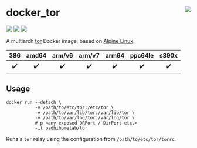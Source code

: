 # docker_tor <a href='https://github.com/padhi-homelab/docker_tor/actions?query=workflow%3A%22Docker+CI+Release%22'><img align='right' src='https://img.shields.io/github/workflow/status/padhi-homelab/docker_tor/Docker%20CI%20Release?logo=github&logoWidth=24&style=flat-square'></img></a>

<a href='https://microbadger.com/images/padhihomelab/tor'><img src='https://img.shields.io/microbadger/layers/padhihomelab/tor/latest?logo=docker&logoWidth=24&style=for-the-badge'></img></a>
<a href='https://hub.docker.com/r/padhihomelab/tor'><img src='https://img.shields.io/docker/image-size/padhihomelab/tor/latest?label=size%20%5Blatest%5D&logo=docker&logoWidth=24&style=for-the-badge'></img></a>
<a href='https://hub.docker.com/r/padhihomelab/tor'><img src='https://img.shields.io/docker/image-size/padhihomelab/tor/testing?label=size%20%5Btesting%5D&logo=docker&logoWidth=24&style=for-the-badge'></img></a>

A multiarch [tor] Docker image, based on [Alpine Linux].

|        386         |       amd64        |       arm/v6       |       arm/v7       |       arm64        |      ppc64le       |       s390x        |
| :----------------: | :----------------: | :----------------: | :----------------: | :----------------: | :----------------: | :----------------: |
| :heavy_check_mark: | :heavy_check_mark: | :heavy_check_mark: | :heavy_check_mark: | :heavy_check_mark: | :heavy_check_mark: | :heavy_check_mark: |


## Usage

```
docker run --detach \
           -v /path/to/etc/tor:/etc/tor \
           -v /path/to/var/lib/tor:/var/lib/tor \
           -v /path/to/var/log/tor:/var/log/tor \
           #-p <any exposed ORPort / DirPort etc.>
           -it padhihomelab/tor
```

Runs a `tor` relay using the configuration from `/path/to/etc/tor/torrc`.

_<More details to be added soon>_


[Alpine Linux]: https://alpinelinux.org/
[tor]:          https://www.torproject.org/
